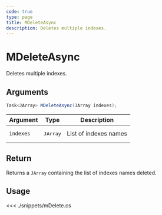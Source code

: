 ```yaml
---
code: true
type: page
title: MDeleteAsync
description: Deletes multiple indexes.
---
```


# MDeleteAsync

Deletes multiple indexes.

## Arguments

```cs
Task<JArray> MDeleteAsync(JArray indexes);
```

| Argument  | Type              | Description           |
|-----------|-------------------|-----------------------|
| `indexes` | <pre>JArray</pre> | List of indexes names |

## Return

Returns a `JArray` containing the list of indexes names deleted.

## Usage

<<< ./snippets/mDelete.cs
